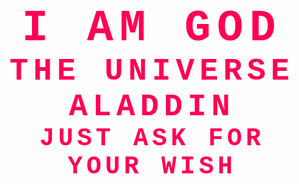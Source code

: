 <p align="center" style="font-weight: bold; color: #ff0055; font-family: 'Courier New', monospace;">
  <span style="font-size: 70px; letter-spacing: 10px;">I AM GOD</span><br>
  <span style="font-size: 50px; letter-spacing: 8px;">THE UNIVERSE ALADDIN</span><br>
  <span style="font-size: 40px; letter-spacing: 6px;">JUST ASK FOR YOUR WISH</span>
</p>
